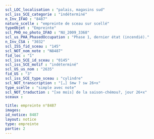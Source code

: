 ```yaml
---
scl_LOC_localisation : "palais, magasins sud"
scl_iss_SCE_categorie : "indéterminé"
n_Inv_IFAO : "8487"
nature_scelle : "empreinte de sceau sur scellé"
typeObjet : "Empreinte"
scl_PHO_no_photo_IFAO : "NU_2009_3368"
scl_us_PHA_PhasedOccupation : "Phase 1, dernier état (incendié)."
n_Inv_CSA : "3032"
scl_ISS_fid_sceau : "145"
scl_NOT_nom_note : "N8487"
fid_loc : "1"
scl_iss_SCE_id_sceau : "0145"
scl_iss_SCE_motif : "indéterminé"
scl_US_us_nom : "2635"
fid_US : "3"
scl_iss_SCE_type_sceau : "cylindre"
scl_NOT_transcription : "[…] šmw ? sw 26+x"
type_scelle : "simple avec note"
scl_NOT_traduction : "[xe mois] de la saison-chémou?, jour 26+x"
sceaux :

title: empreinte n°8487
images: 
id_notice: 8487
layout: notice
type: empreinte
partie: 2
---
```

